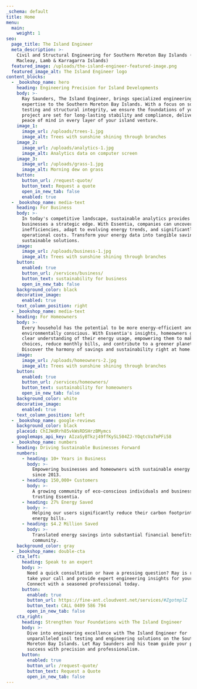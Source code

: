 ```yaml
---
_schema: default
title: Home
menu:
  main:
    weight: 1
seo:
  page_title: The Island Engineer
  meta_description: >-
    Civil and Structural Engineering for Southern Moreton Bay Islands (Russell,
    Macleay, Lamb & Karragarra Islands)
  featured_image: /uploads/the-island-engineer-featured-image.png
  featured_image_alt: The Island Engineer logo
content_blocks:
  - _bookshop_name: hero
    heading: Engineering Precision for Island Developments
    body: >-
      Ray Saunders, The Island Engineer, brings specialized engineering
      expertise to the Southern Moreton Bay Islands. With a focus on soil
      testing and structural integrity, we ensure the foundations of your
      project are set for long-lasting stability and compliance, delivering
      peace of mind in every layer of your island venture.
    image_1:
      image_url: /uploads/trees-1.jpg
      image_alt: Trees with sunshine shining through branches
    image_2:
      image_url: /uploads/analytics-1.jpg
      image_alt: Analytics data on computer screen
    image_3:
      image_url: /uploads/grass-1.jpg
      image_alt: Morning dew on grass
    button:
      button_url: /request-quote/
      button_text: Request a quote
      open_in_new_tab: false
      enabled: true
  - _bookshop_name: media-text
    heading: For Business
    body: >-
      In today's competitive landscape, sustainable analytics provides
      businesses a strategic edge. With Essentia, companies can uncover hidden
      inefficiencies, adapt to evolving energy trends, and significantly reduce
      operational costs. Transform your energy data into tangible savings and
      sustainable solutions.
    image:
      image_url: /uploads/business-1.jpg
      image_alt: Trees with sunshine shining through branches
    button:
      enabled: true
      button_url: /services/business/
      button_text: sustainability for business
      open_in_new_tab: false
    background_color: black
    decorative_image:
      enabled: true
    text_column_position: right
  - _bookshop_name: media-text
    heading: For Homeowners
    body: >-
      Every household has the potential to be more energy-efficient and
      environmentally conscious. With Essentia's insights, homeowners gain a
      clear understanding of their energy usage, empowering them to make smarter
      choices, reduce monthly bills, and contribute to a greener planet.
      Discover the harmony of savings and sustainability right at home.
    image:
      image_url: /uploads/homeowners-2.jpg
      image_alt: Trees with sunshine shining through branches
    button:
      enabled: true
      button_url: /services/homeowners/
      button_text: sustainability for homeowners
      open_in_new_tab: false
    background_color: white
    decorative_image:
      enabled: true
    text_column_position: left
  - _bookshop_name: google-reviews
    background_color: black
    placeid: ChIJWdRrh85vkWsRDSHrzBMymcs
    googlemaps_api_key: AIzaSyBTkzj49ffKySL504ZJ-YOqtcVaTmPFi58
  - _bookshop_name: numbers
    heading: Driving Sustainable Businesses Forward
    numbers:
      - heading: 10+ Years in Business
        body: >-
          Empowering businesses and homeowners with sustainable energy solutions
          since 2013.
      - heading: 150,000+ Customers
        body: >-
          A growing community of eco-conscious individuals and businesses
          trusting Essentia.
      - heading: 27% Energy Saved
        body: >-
          Helping our users significantly reduce their carbon footprint and
          energy bills.
      - heading: $4.2 Million Saved
        body: >-
          Translated energy savings into substantial financial benefits for our
          community.
    background_color: gray
  - _bookshop_name: double-cta
    cta_left:
      heading: Speak to an expert
      body: >-
        Need a quick consultation or have a pressing question? Ray is ready to
        take your call and provide expert engineering insights for your project.
        Connect with a seasoned professional today.
      button:
        enabled: true
        button_url: https://fine-ant.cloudvent.net/services/#ZgotmplZ
        button_text: CALL 0409 586 794
        open_in_new_tab: false
    cta_right:
      heading: Strengthen Your Foundations with The Island Engineer
      body: >-
        Dive into engineering excellence with The Island Engineer for
        unparalleled soil testing and engineering solutions on the Southern
        Moreton Bay Islands. Let Ray Saunders and his team guide your project to
        success with precision and professionalism.
      button:
        enabled: true
        button_url: /request-quote/
        button_text: Request a Quote
        open_in_new_tab: false
---
```

